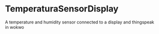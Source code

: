# TemperaturaSensorDisplay
A temperature and humidity sensor connected to a display and thingspeak in wokwo
